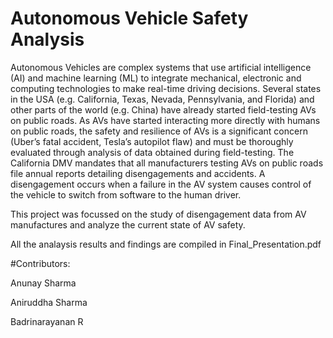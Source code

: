 # Autonomous Vehicle Safety Analysis

Autonomous Vehicles are complex systems that use artificial intelligence (AI) and machine learning (ML) to integrate mechanical, electronic and computing technologies to make real-time driving decisions. Several states in the USA (e.g. California, Texas, Nevada, Pennsylvania, and Florida) and other parts of the world (e.g. China) have already started field-testing AVs on public roads. As AVs have started interacting more directly with humans on public roads, the safety and resilience of AVs is a significant concern (Uber’s fatal accident, Tesla’s autopilot flaw) and must be thoroughly evaluated through analysis of data obtained during field-testing.
The California DMV mandates that all manufacturers testing AVs on public roads file annual reports detailing disengagements and accidents. A disengagement occurs when a failure in the AV system causes control of the vehicle to switch from software to the human driver.

This project was focussed on the study of disengagement data from AV manufactures and analyze the current state of AV safety.

All the analaysis results and findings are compiled in Final_Presentation.pdf

#Contributors:

Anunay Sharma

Aniruddha Sharma

Badrinarayanan R
